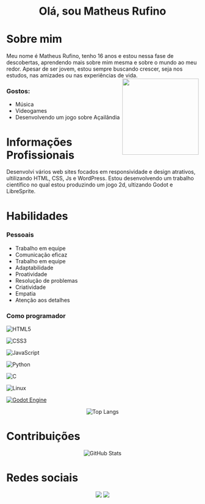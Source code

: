 <h1 align="center">Olá, sou Matheus Rufino </h1> 

# Sobre mim
<div>
Meu nome é Matheus Rufino, tenho 16 anos e estou nessa fase de descobertas, aprendendo mais sobre mim mesma e sobre o mundo ao meu redor. Apesar de ser jovem, estou sempre buscando crescer, seja nos estudos, nas amizades ou nas experiências de vida.

<img align="right" height="200" src="https://i.pinimg.com/736x/ba/d6/c0/bad6c0013b356e825e65b65bbc550b04.jpg"  />

### Gostos:
* Música
* Videogames
* Desenvolvendo um jogo sobre Açailândia

# Informações Profissionais

Desenvolvi vários web sites focados em responsividade e design atrativos, ultilizando HTML, CSS, Js e WordPress.
Estou desenvolvendo um trabalho científico no qual estou produzindo um jogo 2d, ultizando Godot e LibreSprite. 

# Habilidades
### Pessoais

* Trabalho em equipe
* Comunicação eficaz
* Trabalho em equipe
* Adaptabilidade
* Proatividade
* Resolução de problemas
* Criatividade
* Empatia
* Atenção aos detalhes




### Como programador
![HTML5](https://img.shields.io/badge/HTML5-000?style=for-the-badge&logo=html5)

![CSS3](https://img.shields.io/badge/CSS3-000?style=for-the-badge&logo=css3&logoColor=blue)

![JavaScript](https://img.shields.io/badge/JavaScript-000?style=for-the-badge&logo=javascript&logoColor=yellow)

![Python](https://img.shields.io/badge/python-000?style=for-the-badge&logo=python&logoColor=ffdd54)

![C](https://img.shields.io/badge/C-000?style=for-the-badge&logo=c&logoColor=white)

![Linux](https://img.shields.io/badge/Linux-000?style=for-the-badge&logo=linux&logoColor=FCC624)

[![Godot Engine](https://img.shields.io/badge/Godot-%23000.svg?logo=godot-engine)](#)
<div  align="center">

![Top Langs](https://github-readme-stats.vercel.app/api/top-langs/?username=Matezu4&layout=compact&langs_count=7&theme=react)

</div>

# Contribuições

<div  align="center">

![GitHub Stats](https://github-readme-stats.vercel.app/api?username=Matezu4&theme=transparent&bg_color=000&border_color=30A3DC&show_icons=true&icon_color=30A3DC&title_color=E94D5F&text_color=FFF)

</div>

# Redes sociais
<div align="center"> 
  <a href="https://www.instagram.com/matheus_ruf_/" target="_blank"><img src="https://img.shields.io/badge/-Instagram-%23E4405F?style=for-the-badge&logo=instagram&logoColor=white" target="_blank"></a>
  <a href = "mailto:mrufino@acad.ifma.edu.br"><img src="https://img.shields.io/badge/-Gmail-%23333?style=for-the-badge&logo=gmail&logoColor=white" target="_blank"></a>
</div>
